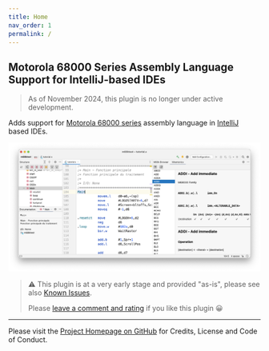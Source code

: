 ```yaml
---
title: Home
nav_order: 1
permalink: /
---
```


## Motorola 68000 Series Assembly Language Support for IntelliJ-based IDEs

> As of November 2024, this plugin is no longer under active development.
                                  
Adds support for [Motorola 68000 series](https://en.wikipedia.org/wiki/Motorola_68000_series) assembly language
in [IntelliJ](https://plugins.jetbrains.com/docs/intellij/intellij-platform.html#ides-based-on-the-intellij-platform) based IDEs.

![m68kplugin](assets/m68kplugin_landing.png)

> ⚠️ This plugin is at a very early stage and provided "as-is", please see also [Known Issues](known_issues.md).
>
> Please [leave a comment and rating](https://plugins.jetbrains.com/plugin/17712-motorola-68000-series-assembler/reviews) if you like this plugin 😀

---

Please visit the [Project Homepage on GitHub](https://github.com/YannCebron/m68kplugin) for Credits, License and Code of Conduct.
